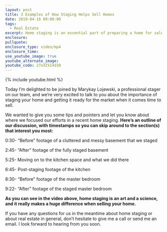 ```yaml
---
layout: post
title: 3 Examples of How Staging Helps Sell Homes
date: 2019-04-16 09:00:00
tags:
  - Real Estate
excerpt: Home staging is an essential part of preparing a home for sale. Here’s why.
enclosure:
pullquote:
enclosure_type: video/mp4
enclosure_time:
use_youtube_image: true
youtube_alternate_image:
youtube_code: 27xXI5I4d10
---
```


{% include youtube.html %}

Today I’m delighted to be joined by Marykay Lojewski, a professional stager on our team, and we’re very excited to talk to you about the importance of staging your home and getting it ready for the market when it comes time to sell.

We wanted to give you some tips and pointers and let you know about where we focused our efforts in a recent home staging. **Here’s an outline of our discussion, with timestamps so you can skip around to the section(s) that interest you most:**

0:30- “Before” footage of a cluttered and messy basement that we staged

2:45- “After” footage of the fully staged basement

5:25- Moving on to the kitchen space and what we did there

6:45- Post-staging footage of the kitchen

8:30- “Before” footage of the master bedroom

9:22- “After” footage of the staged master bedroom

**As you can see in the video above, home staging is an art and a science, and it really makes a huge difference when selling your home.**

If you have any questions for us in the meantime about home staging or about real estate in general, don’t hesitate to give me a call or send me an email. I look forward to hearing from you soon.